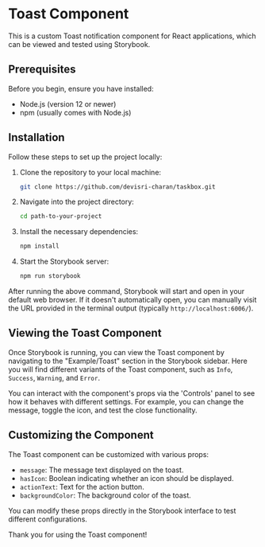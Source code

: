 # Toast Component

This is a custom Toast notification component for React applications, which can be viewed and tested using Storybook.

## Prerequisites

Before you begin, ensure you have installed:

- Node.js (version 12 or newer)
- npm (usually comes with Node.js)

## Installation

Follow these steps to set up the project locally:

1. Clone the repository to your local machine:
   ```bash
   git clone https://github.com/devisri-charan/taskbox.git
   ```

2. Navigate into the project directory:
   ```bash
   cd path-to-your-project
   ```

3. Install the necessary dependencies:
   ```bash
   npm install
   ```

4. Start the Storybook server:
   ```bash
   npm run storybook
   ```

After running the above command, Storybook will start and open in your default web browser. If it doesn't automatically open, you can manually visit the URL provided in the terminal output (typically `http://localhost:6006/`).

## Viewing the Toast Component

Once Storybook is running, you can view the Toast component by navigating to the "Example/Toast" section in the Storybook sidebar. Here you will find different variants of the Toast component, such as `Info`, `Success`, `Warning`, and `Error`.

You can interact with the component's props via the 'Controls' panel to see how it behaves with different settings. For example, you can change the message, toggle the icon, and test the close functionality.

## Customizing the Component

The Toast component can be customized with various props:

- `message`: The message text displayed on the toast.
- `hasIcon`: Boolean indicating whether an icon should be displayed.
- `actionText`: Text for the action button.
- `backgroundColor`: The background color of the toast.

You can modify these props directly in the Storybook interface to test different configurations.

Thank you for using the Toast component!